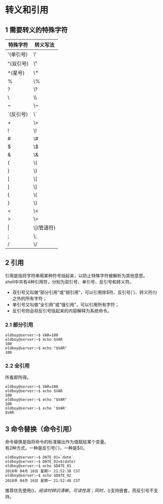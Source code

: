 # 转义和引用

## 1 需要转义的特殊字符

特殊字符 | 转义写法
---|---
'(单引号) | \\'
"(双引号) | \\"
\*(星号) | \\\*
% | \\%
? | \\?
\\ | \\\\
~ | \\~
\`(反引号) | \\\`
\+ | \\\+
\! | \\\!
\# | \\\#
$ | \\$
& | \\&
\( | \\\(
\) | \\\)
\[ | \\\[
\] | \\\]
\{ | \\\{
\} | \\\}
< | \\<
\> | \\\>
\| | \\\|\(管道符\)
; | \\;
/ | \\/

## 2 引用  

引用是指将字符串用某种符号括起来，以防止特殊字符被解析为其他意思。  
shell中共有4种引用符，分别为双引号、单引号、反引号和转义符。  
  - 双引号又叫做“部分引用”或“弱引用”，可以引用除$符、反引号(\`)、转义符(\\)之外的所有字符；  
  - 单引号又叫做“全引用”或“强引用”，可以引用所有字符；  
  - 反引号则会将反引号括起来的内容解释为系统命令。  

### 2.1 部分引用

```
oldboy@server:~$ VAR=100
oldboy@server:~$ echo $VAR
100
oldboy@server:~$ echo "$VAR"
100
```

### 2.2 全引用  

所看即所得。 

```
oldboy@server:~$ VAR=100
oldboy@server:~$ echo $VAR
100
oldboy@server:~$ echo "$VAR"
100
oldboy@server:~$ echo '$VAR'
$VAR
```

## 3 命令替换（命令引用）  

命令替换是指将命令的标准输出作为值赋给某个变量。  
有2种方式，一种是反引号(\`)，一种是$()。 

```
oldboy@server:~$ DATE_01=`date`
oldboy@server:~$ DATE_02=$(date)
oldboy@server:~$ echo $DATE_01    
2018年 04月 16日 星期一 21:52:38 CST
oldboy@server:~$ echo $DATE_02
2018年 04月 16日 星期一 21:52:48 CST
```

推荐优先使用$()，阅读时辨识清晰，可读性高；同时，$()支持嵌套，而反引号不支持。

